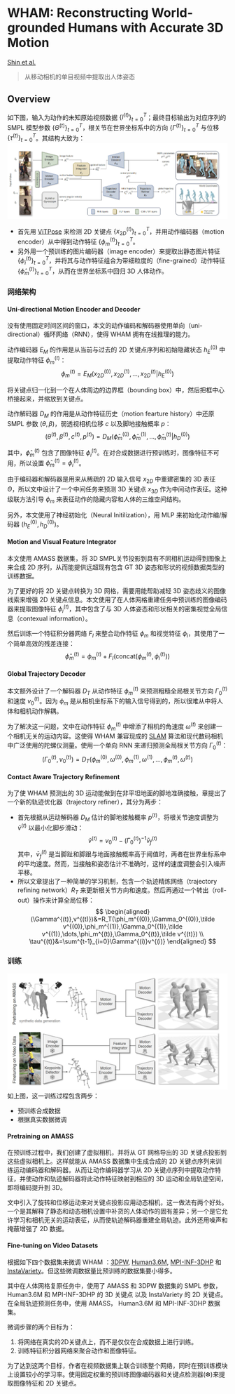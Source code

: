 WHAM: Reconstructing World-grounded Humans with Accurate 3D Motion
=====
[Shin et al.](https://openaccess.thecvf.com/content/CVPR2024/html/Shin_WHAM_Reconstructing_World-grounded_Humans_with_Accurate_3D_Motion_CVPR_2024_paper.html)

> 从移动相机的单目视频中提取出人体姿态

## Overview
如下图，输入为动作的未知原始视频数据 $\{ I^{(t)}\}^T_{t=0}$；最终目标输出为对应序列的 SMPL 模型参数 $\{\Theta^{(t)}\}^T_{t=0}$，根关节在世界坐标系中的方向 $\{\Gamma^{(t)}\}^T_{t=0}$ 与位移 $\{\tau^{(t)}\}^T_{t=0}$。其结构大致为：
![](/Essay%20Note/images/WHAM_overview.jpg)

* 首先用 [ViTPose](https://arxiv.org/abs/2204.12484) 来检测 2D 关键点 $\{x_{2D}^{(t)}\}^T_{t=0}$，并用动作编码器（motion encoder）从中得到动作特征 $\{\phi_m^{(t)}\}^T_{t=0}$。
* 另外用一个预训练的图片编码器（image encoder）来提取出静态图片特征 $\{\phi_i^{(t)}\}^T_{t=0}$，并将其与动作特征组合为带细粒度的（fine-grained）动作特征 $\{\hat\phi_m^{(t)}\}^T_{t=0}$，从而在世界坐标系中回归 3D 人体动作。

### 网络架构
#### Uni-directional Motion Encoder and Decoder
没有使用固定时间区间的窗口，本文的动作编码和解码器使用单向（uni-directional）循环网络（RNN），使得 WHAM 拥有在线推理的能力。

动作编码器 $E_M$ 的作用是从当前与过去的 2D 关键点序列和初始隐藏状态 $h_E^{(0)}$ 中提取动作特征 $\phi_m^{(t)}$：
$$
\phi_m^{(t)}=E_M\left( x_{2D}^{(0)},x_{2D}^{(1)},\dots,x_{2D}^{(t)}|h_E^{(0)} \right)
$$

将关键点归一化到一个在人体周边的边界框（bounding box）中，然后把框中心桥接起来，并缩放到关键点。

动作解码器 $D_M$ 的作用是从动作特征历史（motion fearture history）中还原 SMPL 参数 $(\theta,\beta)$，弱透视相机位移 $c$ 以及脚地接触概率 $p$：
$$
\left( \theta^{(t)},\beta^{(t)},c^{(t)},p^{(t)} \right)=D_M\left( \hat\phi_m^{(0)},\hat\phi_m^{(1)},\dots,\hat\phi_m^{(t)}|h_D^{(0)} \right)
$$

其中，$\hat\phi_m^{(t)}$ 包含了图像特征 $\phi_i^{(t)}$。在对合成数据进行预训练时，图像特征不可用，所以设置 $\hat\phi_m^{(t)}=\phi_i^{(t)}$。

由于编码器和解码器是用来从稀疏的 2D 输入信号 $x_{2D}$ 中重建密集的 3D 表征 $\Theta$，所以文中设计了一个中间任务来预测 3D 关键点 $x_{3D}$ 作为中间动作表征。这种级联方法引导 $\phi_m$ 来表征动作的隐藏内容和人体的三维空间结构。

另外，本文使用了神经初始化（Neural Initilization），用 MLP 来初始化动作编/解码器 $(h_E^{(0)},h_D^{(0)})$。

#### Motion and Visual Feature Integrator
本文使用 AMASS 数据集，将 3D SMPL关节投影到具有不同相机运动得到图像上来合成 2D 序列，从而能提供远超现有包含 GT 3D 姿态和形状的视频数据类型的训练数据。

为了更好的将 2D 关键点转换为 3D 网格，需要用能帮助减轻 3D 姿态歧义的图像线索来增强 2D 关键点信息。本文使用了在人体网格重建任务中预训练的图像编码器来提取图像特征 $\phi_i^{(t)}$，其中包含了与 3D 人体姿态和形状相关的密集视觉全局信息（contexual information）。

然后训练一个特征积分器网络 $F_I$ 来整合动作特征 $\phi_m$ 和视觉特征 $\phi_i$，其使用了一个简单高效的残差连接：
$$
\hat\phi_m^{(t)}=\phi_m^{(t)}+F_I\left( \text{concat}( \phi_m^{(t)},\phi_i^{(t)}) \right)
$$

#### Global Trajectory Decoder
本文额外设计了一个解码器 $D_T$ 从动作特征 $\phi_m^{(t)}$ 来预测粗糙全局根关节方向 $\Gamma_0^{(t)}$ 和速度 $v_0^{(t)}$。因为 $\phi_m$ 是从相机坐标系下的输入信号得到的，所以很难从中将人体和相机动作解耦。

为了解决这一问题，文中在动作特征 $\phi_m^{(t)}$ 中增添了相机的角速度 $\omega^{(t)}$ 来创建一个相机无关的运动内容。这使得 WHAM 兼容现成的 [SLAM](https://arxiv.org/abs/2208.04726) 算法和现代数码相机中广泛使用的陀螺仪测量。使用一个单向 RNN 来递归预测全局根关节方向 $\Gamma_0^{(t)}$：
$$
(\Gamma_0^{(t)},v_0^{(t)})=D_T(\phi_m^{(0)},\omega^{(0)},\phi_m^{(1)},\omega^{(1)},\dots,\phi_m^{(t)},\omega^{(t)})
$$

#### Contact Aware Trajectory Refinement
为了使 WHAM 预测出的 3D 运动能做到在非平坦地面的脚地准确接触，章提出了一个新的轨迹优化器（trajectory refiner），其分为两步：
* 首先根据从运动解码器 $D_M$ 估计的脚地接触概率 $p^{(t)}$，将根关节速度调整为 $\tilde v^{(t)}$ 以最小化脚步滑动：
$$
\tilde v^{(t)}=v_0^{(t)}-(\Gamma_0^{(t)})^{-1}\bar v_f^{(t)}
$$
其中，$\bar v_f^{(t)}$ 是当脚趾和脚跟与地面接触概率高于阈值时，两者在世界坐标系中的平均速度。然而，当接触和姿态估计不准确时，这样的速度调整会引入噪声平移。
* 所以文章提出了一种简单的学习机制，包含一个轨迹精炼网络（trajectory refining network）$R_T$ 来更新根关节方向和速度。然后再通过一个转出（roll-out）操作来计算全局位移：
$$
\begin{aligned}
(\Gamma^{(t)},v^{(t)})&=R_T(\phi_m^{(0)},\Gamma_0^{(0)},\tilde v^{(0)},\phi_m^{(1)},\Gamma_0^{(1)},\tilde v^{(1)},\dots,\phi_m^{(t)},\Gamma_0^{(t)},\tilde v^{(t)}) \\
\tau^{(t)}&=\sum^{t-1}_{i=0}\Gamma^{(i)}v^{(i)}
\end{aligned}
$$



### 训练
![](/Essay%20Note/images/WHAM_training.jpg)
如上图，这一训练过程包含两步：
* 预训练合成数据
* 根据真实数据微调

#### Pretraining on AMASS
在预训练过程中，我们创建了虚拟相机，并将从 GT 网格导出的 3D 关键点投影到这些虚拟相机上。这样就能从 AMASS 数据集中生成合成的 2D 关键点序列来训练运动编码器和解码器。从而让动作编码器学习从 2D 关键点序列中提取动作特征，并使动作和轨迹解码器将此动作特征映射到相应的 3D 运动和全局轨迹空间，即将编码提升到 3D。

文中引入了旋转和位移运动来对关键点投影应用动态相机，这一做法有两个好处。一个是其解释了静态和动态相机设置中补货的人体动作的固有差异；另一个是它允许学习和相机无关的运动表征，从而使轨迹解码器重建全局轨迹。此外还用噪声和掩蔽增强了 2D 数据。

#### Fine-tuning on Video Datasets
根据如下四个数据集来微调 WHAM ：[3DPW](https://openaccess.thecvf.com/content_ECCV_2018/html/Timo_von_Marcard_Recovering_Accurate_3D_ECCV_2018_paper.html), [Human3.6M](http://vision.imar.ro/human3.6m/description.php), [MPI-INF-3DHP](https://vcai.mpi-inf.mpg.de/3dhp-dataset/) 和 [InstaVariety](https://arxiv.org/abs/1812.01601)。但这些微调数据量比预训练的数据集要小得多。

其中在人体网格复原任务中，使用了 AMASS 和 3DPW 数据集的 SMPL 参数， Human3.6M 和 MPI-INF-3DHP 的 3D 关键点 以及 InstaVariety 的 2D 关键点。在全局轨迹预测任务中，使用 AMASS， Human3.6M 和 MPI-INF-3DHP 数据集。

微调步骤的两个目标为：
1. 将网络在真实的2D关键点上，而不是仅仅在合成数据上进行训练。
2. 训练特征积分器网络来聚合动作和图像特征。

为了达到这两个目标，作者在视频数据集上联合训练整个网络，同时在预训练模块上设置较小的学习率。使用固定权重的预训练图像编码器和关键点检测器(❆)来提取图像特征和 2D 关键点。








